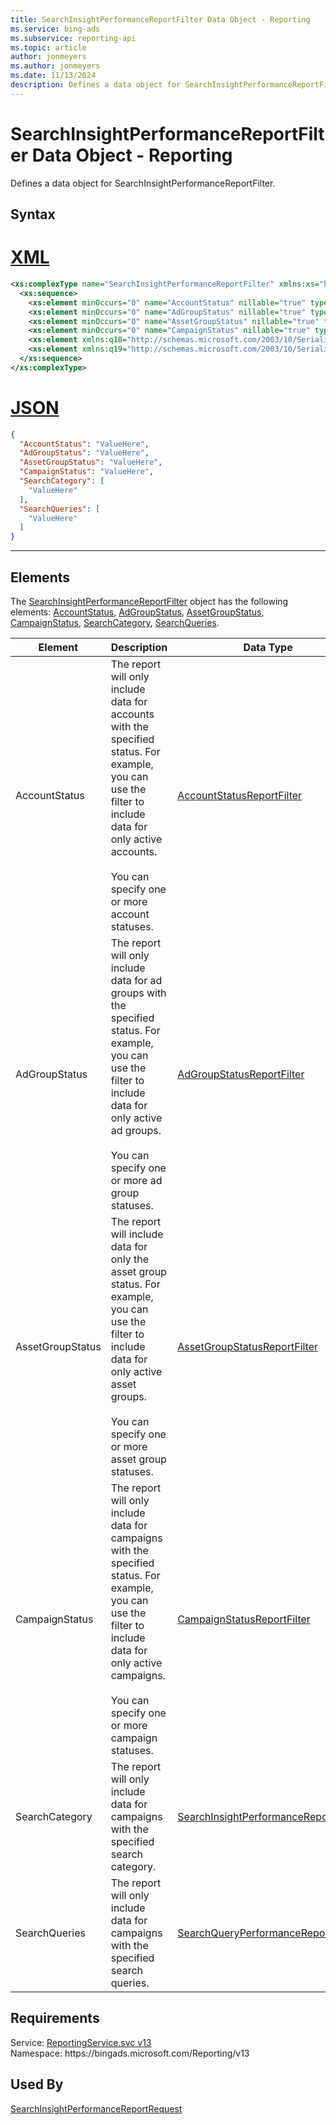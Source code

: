 ```yaml
---
title: SearchInsightPerformanceReportFilter Data Object - Reporting
ms.service: bing-ads
ms.subservice: reporting-api
ms.topic: article
author: jonmeyers
ms.author: jonmeyers
ms.date: 11/13/2024
description: Defines a data object for SearchInsightPerformanceReportFilter.
---
```

# SearchInsightPerformanceReportFilter Data Object - Reporting
Defines a data object for SearchInsightPerformanceReportFilter.

## Syntax

# [XML](#tab/xml)

```xml
<xs:complexType name="SearchInsightPerformanceReportFilter" xmlns:xs="http://www.w3.org/2001/XMLSchema">
  <xs:sequence>
    <xs:element minOccurs="0" name="AccountStatus" nillable="true" type="tns:AccountStatusReportFilter" />
    <xs:element minOccurs="0" name="AdGroupStatus" nillable="true" type="tns:AdGroupStatusReportFilter" />
    <xs:element minOccurs="0" name="AssetGroupStatus" nillable="true" type="tns:AssetGroupStatusReportFilter" />
    <xs:element minOccurs="0" name="CampaignStatus" nillable="true" type="tns:CampaignStatusReportFilter" />
    <xs:element xmlns:q18="http://schemas.microsoft.com/2003/10/Serialization/Arrays" minOccurs="0" name="SearchCategory" nillable="true" type="q18:ArrayOfstring" />
    <xs:element xmlns:q19="http://schemas.microsoft.com/2003/10/Serialization/Arrays" minOccurs="0" name="SearchQueries" nillable="true" type="q19:ArrayOfstring" />
  </xs:sequence>
</xs:complexType>
```

# [JSON](#tab/json)

```json
{
  "AccountStatus": "ValueHere",
  "AdGroupStatus": "ValueHere",
  "AssetGroupStatus": "ValueHere",
  "CampaignStatus": "ValueHere",
  "SearchCategory": [
    "ValueHere"
  ],
  "SearchQueries": [
    "ValueHere"
  ]
}
```

-----

## <a name="elements"></a>Elements

The [SearchInsightPerformanceReportFilter](searchinsightperformancereportfilter.md) object has the following elements: [AccountStatus](#accountstatus), [AdGroupStatus](#adgroupstatus), [AssetGroupStatus](#assetgroupstatus), [CampaignStatus](#campaignstatus), [SearchCategory](#searchcategory), [SearchQueries](#searchqueries).

|Element|Description|Data Type|
|-----------|---------------|-------------|
|<a name="accountstatus"></a>AccountStatus|The report will only include data for accounts with the specified status. For example, you can use the filter to include data for only active accounts.<br/><br/>You can specify one or more account statuses.|[AccountStatusReportFilter](accountstatusreportfilter.md)|
|<a name="adgroupstatus"></a>AdGroupStatus|The report will only include data for ad groups with the specified status. For example, you can use the filter to include data for only active ad groups.<br/><br/>You can specify one or more ad group statuses.|[AdGroupStatusReportFilter](adgroupstatusreportfilter.md)|
|<a name="assetgroupstatus"></a>AssetGroupStatus|The report will include data for only the asset group status. For example, you can use the filter to include data for only active asset groups.<br/><br/>You can specify one or more asset group statuses.|[AssetGroupStatusReportFilter](assetgroupstatusreportfilter.md)|
|<a name="campaignstatus"></a>CampaignStatus|The report will only include data for campaigns with the specified status. For example, you can use the filter to include data for only active campaigns.<br/><br/>You can specify one or more campaign statuses.|[CampaignStatusReportFilter](campaignstatusreportfilter.md)|
|<a name="searchcategory"></a>SearchCategory|The report will only include data for campaigns with the specified search category.|[SearchInsightPerformanceReportFilter](searchinisghtperformancereportfilter.md)|
|<a name="searchqueries"></a>SearchQueries|The report will only include data for campaigns with the specified search queries.|[SearchQueryPerformanceReportFilter](searchqueryperformancereportfilter.md)|

## Requirements
Service: [ReportingService.svc v13](https://reporting.api.bingads.microsoft.com/Api/Advertiser/Reporting/v13/ReportingService.svc)  
Namespace: https\://bingads.microsoft.com/Reporting/v13  

## Used By
[SearchInsightPerformanceReportRequest](searchinsightperformancereportrequest.md)  
